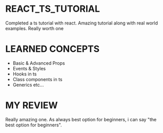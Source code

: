 # REACT_TS_TUTORIAL
Completed a ts tutorial with react. Amazing tutorial  along with real world examples. Really worth one

# LEARNED CONCEPTS

* Basic & Advanced Props
* Events & Styles
* Hooks in ts
* Class components in ts
* Generics
etc...

# MY REVIEW 
Really amazing one. As always best option for beginners, i can say "the best option for beginners".
